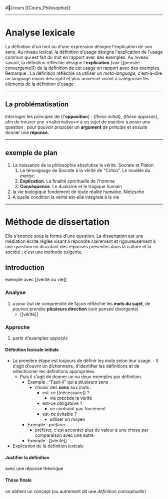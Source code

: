 #📝/cours [[Cours_Philosophie]]
___
# Analyse lexicale
La définition d'un mot ou d'une expression désigne l'explication de son sens. Au niveau lexical, la définition d'usage désigne l'explication de l'usage commun qui est fait du mot en rapport avec des exemples. Au niveau savant, la définition réfléchie désigne l'**explication** (voir [[pensée convergente]]) de la définition de cet usage en rapport avec des exemples. 
Remarque : La définition réfléchie va utiliser un *méta-language*, c'est-à-dire un language moins descriptif et plus universel visant à catégoriser les éléments de la définition d'usage.
___
## La problématisation
*Interroger* les principes de {l'**opposition**} : {*thèse initial*}, {*thèse opposée*}, afin de trouver une ==alternative== à un sujet de manière à poser une question ; pour pouvoir proposer un **argument** *de principe* et *ensuite* donner une **réponse**.

---
## exemple de plan
1. La naissance de la philosophie absolutise la vérité. Socrate et Platon
	1. Le témoignage de Socrate à la vérité de "Criton". Le modèle du *martyr*.
	2. **Explication**. La finalité sprirituelle de l'homme
	3. **Conséquence**. Le dualisme et le tragique humain
2. la vie biologique fondement de toute réalité humaine. Nietzsche
3. A quelle condition la vérité est-elle intégrale à la vie

---
# Méthode de dissertation
Elle s'énonce sous la forme d'une question.
La dissertation est une médiation écrite réglée visant à répondre clairement et rigoureusement à une question en discutant des réponses présentes dans la culture et la société ; c'est une méthode exigente. 
## Introduction
exemple avec [[vérité ou vie]]
### Analyse
1. a pour *but* de comprendre de façon réfléchie les **mots du sujet**, de *pouvoir* prendre **plusieurs direction** (voir pensée divergente)
	- [[vérité]]
### Approche
1. partir d'exemples *opposés*
#### Définition lexicale initiale
- La première étape est toujours de définir les mots selon leur usage.
		- Il s'agit d'ouvrir un dictionnaire, d'identifier les définitions et de sélectionner les définitions appropriées.
	- Puis il s'agit de donner un ou deux exemples par définition.
		- Exemple : "Faut-il" qui a *plusieurs sens*
			- choisir des **sens** aux mots :
				- est-ce [[nécessaire]] ?
					- vie précède la vérité
				- est-ce obligatoire ?
					- ne contraint pas forcément
				- est-ce évitable ?
					- utiliser un moyen
		- Exemple : *préférer*
			- préférer, c'est accorder plus de valeur à une chose par comparaison avec une autre
		- Exemple : [[vérité]]
-  Explication de la définition lexicale
#### Justifier la définition
avec une réponse théorique
#### Thèse finale
on obtient un concept (ou autrement dit une *définition conceptuelle*)